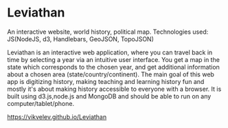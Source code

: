 # Leviathan
An interactive website, world history, political map.
Technologies used:
JS(NodeJS, d3, Handlebars, GeoJSON, TopoJSON)

Leviathan is an interactive web application, where you can travel back in time by selecting a year via an intuitive user interface. 
You get a map in the state which corresponds to the chosen year, and get additional information about a chosen area 
(state/country/continent). The main goal of this web app is digitizing history, making teaching and learning history fun and mostly 
it's about making history accessible to everyone with a browser. It is built using d3.js,node.js and MongoDB and should be able to 
run on any computer/tablet/phone.

https://vikvelev.github.io/Leviathan
